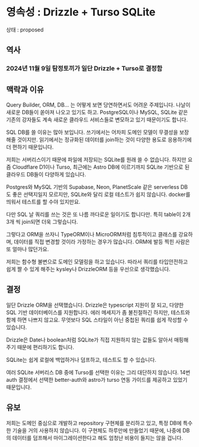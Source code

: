 # 영속성 : Drizzle + Turso SQLite

상태 : proposed

## 역사

### 2024년 11월 9일 탐정토끼가 일단 Drizzle + Turso로 결정함

## 맥락과 이유

Query Builder, ORM, DB... 는 어떻게 보면 당연하면서도 어려운 주제입니다. 나날이 새로운 DB들이 쏟아져 나오고 있기도 하고. PostgreSQL이나 MySQL, SQLite 같은 기존의 강자들도 계속 새로운 클라우드 서비스들로 변모하고 있기 때문이기도 합니다.

SQL DB를 쓸 이유는 많아 보입니다. 쓰기에서는 어차피 도메인 모델이 무결성을 보장해줄 것이지만. 읽기에서는 정규화된 데이터를 join하는 것이 다양한 용도로 응용하기에 더 편하기 때문입니다.

저희는 서버리스이기 때문에 파일에 저장되는 SQLite를 원래 쓸 수 없습니다. 하지만 요즘 Cloudflare D1이나 Turso, 최근에는 Astro DB에 이르기까지 SQLite 기반으로 된 클라우드 DB들이 다양하게 있습니다.

Postgres와 MySQL 기반의 Supabase, Neon, PlanetScale 같은 serverless DB 도 좋은 선택지일지 모르지만, SQLite와 달리 로컬 테스트가 쉽지 않습니다. docker를 띄워서 테스트를 할 수야 있지만요.

다만 SQL 날 쿼리를 쓰는 것은 또 나름 까다로운 일이기도 합니다만. 특히 table이 2개 3개 씩 join되면 더욱 그렇습니다.

그렇다고 ORM을 쓰자니 TypeORM이나 MicroORM처럼 침투적이고 클래스를 강요하며, 데이터를 직접 변경할 것이라 가정하는 경우가 많습니다. ORM에 발등 찍힌 사람은 또 얼마나 많던가요.

저희는 함수형 불변으로 도메인 모델링을 하고 있습니다. 따라서 쿼리를 타입안전하고 쉽게 짤 수 있게 해주는 kysley나 DrizzleORM 등을 우선으로 생각했습니다.

## 결정

일단 Drizzle ORM을 선택했습니다. Drizzle은 typescript 지원이 잘 되고, 다양한 SQL 기반 데이터베이스를 지원합니다. 에러 메세지가 좀 불친절하긴 하지만, 테스트와 함께 하면 나쁘지 않고요. 무엇보다 SQL 스타일이 아닌 중첩된 쿼리를 쉽게 작성할 수 있습니다.

Drizzle은 Date나 boolean처럼 SQLite가 직접 지원하지 않는 값들도 알아서 매핑해주기 때문에 편리하기도 합니다.

SQLite는 쉽게 로컬에 백업하거나 덤프하고, 테스트도 할 수 있습니다.

여러 SQLite 서버리스 DB 중에 Turso를 선택한 이유는 그리 대단하지 않습니다. 14번 auth 결정에서 선택한 better-auth와 astro가 turso 연동 가이드를 제공하고 있었기 때문입니다.

## 유보

저희는 도메인 중심으로 개발하고 repository 구현체를 분리하고 있고, 특정 DB에 특수한 기술을 거의 사용하지 않습니다. 이 구현체도 하루만에 만들었기 때문에, 나중에 DB의 데이터를 덤프해서 마이그레이션한다고 해도 엄청난 비용이 들지는 않을 겁니다.